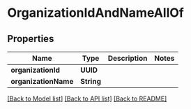 # OrganizationIdAndNameAllOf

## Properties
Name | Type | Description | Notes
------------ | ------------- | ------------- | -------------
**organizationId** | **UUID** |  | 
**organizationName** | **String** |  | 

[[Back to Model list]](../README.md#documentation-for-models) [[Back to API list]](../README.md#documentation-for-api-endpoints) [[Back to README]](../README.md)


